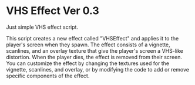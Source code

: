 # VHS Effect Ver 0.3
Just simple VHS effect script.

This script creates a new effect called "VHSEffect" and applies it to the player's screen when they spawn. 
The effect consists of a vignette, scanlines, and an overlay texture that give the player's screen a VHS-like distortion. 
When the player dies, the effect is removed from their screen. You can customize the effect by changing the textures used for the vignette, 
scanlines, and overlay, or by modifying the code to add or remove specific components of the effect.
